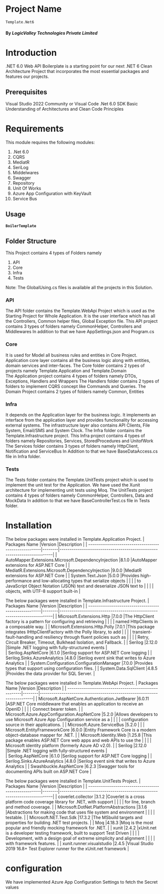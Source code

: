 # Project Name
	Template.Net6	
#### By _**LogicValley Technologies Private Limited**_

# Introduction 
.NET 6.0 Web API Boilerplate is a starting point for our next .NET 6 Clean Architecture Project that incorporates the most essential packages and features our projects.

## Prerequisites
Visual Studio 2022 Community or Visual Code
.Net 6.0 SDK
Basic Understanding of Architectures and Clean Code Principles

	
# Requirements
This module requires the following modules:
1. .Net 6.0
2. CQRS
3. MediatR
4. SeriLog
5. Middelwares
6. Swagger
7. Repository
8. Unit Of Works
9. Azure App Configuration with KeyVault
10. Service Bus


## Usage
#### `BoilerTemplate`

## Folder Structure
This Project contains 4 types of Folders namely
1. API
2. Core
3. Infra
4. Tests

Note: The GlobalUsing.cs files is available all the projects in this Solution. 

### API
The API folder contains the Template.WebApi Project which is used as the Starting Project for Whole Application. 
It is the user interface which has all the Controllers, Common helper files, Global Exception file.
This API project contains 3 types of folders namely CommonHelper, Controllers and Middlewares
In addition to that we have AppSettings.json and Program.cs

### Core
It is used for Model all business rules and entities in Core Project.
Application core layer contains all the business logic along with entities, domain services and inter-faces. 
The Core folder contains 2 types of projects namely Template.Application and Template.Domain	
The Application project contains 4 types of folders namely DTOs, Exceptions, Handlers and Wrappers
The Handlers folder contains 2 types of folders to implement CQRS concept like Commands and Queries.
The Domain Project contains 2 types of folders namely Common, Entities

### Infra
It depends on the Application layer for the business logic. 
It implements an interface from the application layer and provides functionality for accessing external systems.
The infrastructure layer also contains API Clients, File System, Email/SMS and System Clock. 
The Infra folder contains the Template.Infrastructure project.
This Infra project contains 4 types of folders namely Repositories, Services, StoredProcedures and UnitofWork
The Services folder contains 3 types of folders namely HttpClient, Notification and ServiceBus
In Addition to that we have BaseDataAccess.cs file in Infra folder.

### Tests
The Tests folder contains the Template.UnitTests project which is used to implement the unit test for the Application.
We have used the Xunit architecture for implementing unit tests using Moq.
The UnitTests project contains 4 types of folders namely CommonHelper, Controllers, Data and MockData
In addition to that we have BaseControllerTest.cs file in Tests folder.



# Installation
The below packages were installed in Template.Application Project.
| Packages Name               							|Version |Description  																|
| ------------------------------------------------------|--------|--------------------------------------------------------------------------|
| AutoMapper.Extensions.Microsoft.DependencyInjection	|8.1.0	 |AutoMapper extensions for ASP.NET Core									|
| MediatR.Extensions.Microsoft.DependencyInjection		|9.0.0	 |MediatR extensions for ASP.NET Core 										|
| System.Text.Json										|5.0.0	 |Provides high-performance and low-allocating types that serialize objects |
|														|		 |	to JavaScript Object Notation (JSON) text and deserialize JSON text to	|
|														|		 |	objects, with UTF-8 support built-in						|

The below packages were installed in Template.Infrastructure Project.
| Packages Name               							|Version |Description  																|
| ------------------------------------------------------|--------|--------------------------------------------------------------------------|
| Microsoft.Extensions.Http								|7.0.0	 |The HttpClient factory is a pattern for configuring and retrieving 		|
|														|		 |	named HttpClients in a composable way.  								|
| Microsoft.Extensions.Http.Polly						|7.0.1	 |This package integrates IHttpClientFactory with the Polly library, to add |
|														|		 |	transient-fault-handling and resiliency through fluent policies such as	|
|														|		 |	Retry, Circuit Breaker, Timeout, Bulkhead Isolation, and Fallback.		|
| Serilog                                               |2.12.0  |Simple .NET logging with fully-structured events							|    
| Serilog.AspNetCore                                    |6.1.0   |Serilog support for ASP.NET Core logging									|
| Serilog.Sinks.AzureAnalytics                          |4.8.0   |Serilog event sink that writes to Azure Analytics							|
| System.Configuration.ConfigurationManager             |7.0.0   |Provides types that support using configuration files.					|
| System.Data.SqlClient                                 |4.8.5   |Provides the data provider for SQL Server. 								|


The below packages were installed in Template.WebApi Project.
| Packages Name               							|Version |Description  																|
| ------------------------------------------------------|--------|--------------------------------------------------------------------------|
| Microsoft.AspNetCore.Authentication.JwtBearer      	|6.0.11  |ASP.NET Core middleware that enables an application to receive an OpenID  |
|														|		 |	Connect bearer token.   												|
| Microsoft.Azure.AppConfiguration.AspNetCore        	|5.2.0   |Allows developers to use Microsoft Azure App Configuration service as a 	|
|														|		 |	configuration source in their applications.   							|
| Microsoft.Azure.ServiceBus                         	|5.2.0   |																			|
| Microsoft.EntityFrameworkCore                      	|6.0.0   |Entity Framework Core is a modern object-database mapper for .NET. 		|
| Microsoft.Identity.Web                             	|1.25.8  |This package enables ASP.NET Core web apps and web APIs to use the 		|
|														|		 |	Microsoft identity platform (formerly Azure AD v2.0).    				|
| Serilog                                            	|2.12.0  |Simple .NET logging with fully-structured events							|   
| Serilog.AspNetCore                                 	|6.1.0   |Serilog support for ASP.NET Core logging									|
| Serilog.Sinks.AzureAnalytics                       	|4.8.0   |Serilog event sink that writes to Azure Analytics							|
| Swashbuckle.AspNetCore                             	|6.2.3   |Swagger tools for documenting APIs built on ASP.NET Core					|


The below packages were installed in Template.UnitTests Project.
| Packages Name               							|Version |Description  																|
| ------------------------------------------------------|--------|--------------------------------------------------------------------------|
| coverlet.collector                         			|3.1.2   |Coverlet is a cross platform code coverage library for .NET, with support |
|														|		 |	for line, branch and method coverage.    								|
| Microsoft.DotNet.PlatformAbstractions      			|3.1.6   |Abstractions for making code that uses file system and environment 		|
|														|		 |	testable.																|
| Microsoft.NET.Test.Sdk                     			|17.3.2  |The MSbuild targets and properties for building .NET test projects.		|
| Moq                                        			|4.18.3  |Moq is the most popular and friendly mocking framework for .NET.			|
| xunit                                      			|2.4.2   |xUnit.net is a developer testing framework, built to support Test Driven 	|
|														|		 |	Development, with a design goal of extreme simplicity and alignment 	|
|														|		 |	with framework features.    											|
| xunit.runner.visualstudio                  			|2.4.5   |Visual Studio 2019 16.8+ Test Explorer runner for the xUnit.net framework	|


# configuration
We have implemented Azure App Configuration Settings to fetch the Secret values



